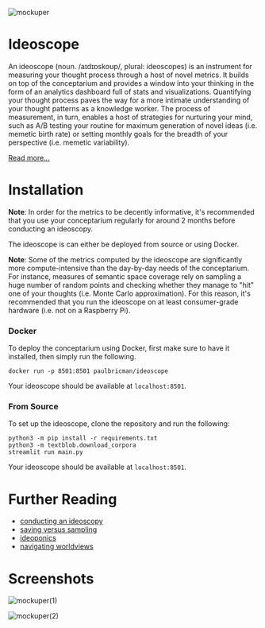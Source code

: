 ![mockuper](https://user-images.githubusercontent.com/20104026/137454146-7f1d9c78-b833-4070-a3e9-7caa27cd4746.png)

# Ideoscope

An ideoscope (noun. /aɪdɪɒskoʊp/, plural: ideoscopes) is an instrument for measuring your thought process through a host of novel metrics. It builds on top of the conceptarium and provides a window into your thinking in the form of an analytics dashboard full of stats and visualizations. Quantifying your thought process paves the way for a more intimate understanding of your thought patterns as a knowledge worker. The process of measurement, in turn, enables a host of strategies for nurturing your mind, such as A/B testing your routine for maximum generation of novel ideas (i.e. memetic birth rate) or setting monthly goals for the breadth of your perspective (i.e. memetic variability).

[Read more...](https://paulbricman.com/thoughtware/ideoscope)

# Installation

**Note**: In order for the metrics to be decently informative, it's recommended that you use your conceptarium regularly for around 2 months before conducting an ideoscopy.

The ideoscope is can either be deployed from source or using Docker.

**Note**: Some of the metrics computed by the ideoscope are significantly more compute-intensive than the day-by-day needs of the conceptarium. For instance, measures of semantic space coverage rely on sampling a huge number of random points and checking whether they manage to "hit" one of your thoughts (i.e. Monte Carlo approximation). For this reason, it's recommended that you run the ideoscope on at least consumer-grade hardware (i.e. not on a Raspberry Pi).

### Docker

To deploy the conceptarium using Docker, first make sure to have it installed, then simply run the following.

```
docker run -p 8501:8501 paulbricman/ideoscope 
```

Your ideoscope should be available at `localhost:8501`.

### From Source

To set up the ideoscope, clone the repository and run the following:

```
python3 -m pip install -r requirements.txt
python3 -m textblob.download_corpora
streamlit run main.py
```

Your ideoscope should be available at `localhost:8501`.

# Further Reading

- [conducting an ideoscopy](https://paulbricman.com/reflections/conducting-an-ideoscopy)
- [saving versus sampling](https://paulbricman.com/reflections/saving-versus-sampling)
- [ideoponics](https://paulbricman.com/reflections/ideoponics)
- [navigating worldviews](https://paulbricman.com/reflections/navigating-ideology)

# Screenshots

![mockuper(1)](https://user-images.githubusercontent.com/20104026/137455890-12ef95ce-b73a-4cb4-bdd0-c204621d2b58.png)

![mockuper(2)](https://user-images.githubusercontent.com/20104026/137455895-8972b555-b8f8-46e1-b5a4-4d355d25b5b9.png)

